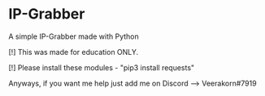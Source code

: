 # IP-Grabber
A simple IP-Grabber made with Python

[!] This was made for education ONLY.

[!] Please install these modules
    - "pip3 install requests"

Anyways, if you want me help just add me on Discord --> Veerakorn#7919
